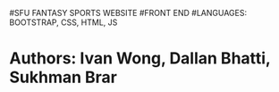#SFU FANTASY SPORTS WEBSITE
#FRONT END 
#LANGUAGES: BOOTSTRAP, CSS, HTML, JS
# Authors: Ivan Wong, Dallan Bhatti, Sukhman Brar
